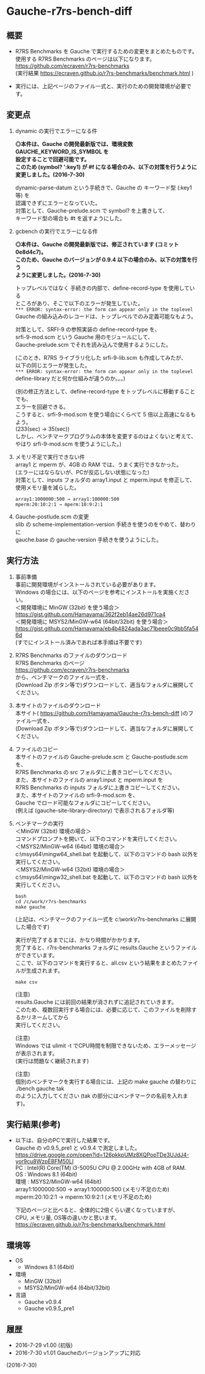 # Gauche-r7rs-bench-diff

## 概要
- R7RS Benchmarks を Gauche で実行するための変更をまとめたものです。  
  使用する R7RS Benchmarks のページは以下になります。  
  https://github.com/ecraven/r7rs-benchmarks  
  (実行結果 https://ecraven.github.io/r7rs-benchmarks/benchmark.html )

- 実行には、上記ページのファイル一式と、実行のための開発環境が必要です。


## 変更点
1. dynamic の実行でエラーになる件  
   
   **◎本件は、Gauche の開発最新版では、環境変数 GAUCHE_KEYWORD_IS_SYMBOL を  
   設定することで回避可能です。  
   このため (symbol? ':key1) が #f になる場合のみ、以下の対策を行うように  
   変更しました。(2016-7-30)**  
   
   dynamic-parse-datum という手続きで、Gauche の キーワード型 (:key1 等) を  
   認識できずにエラーとなっていた。  
   対策として、Gauche-prelude.scm で symbol? を上書きして、  
   キーワード型の場合も #t を返すようにした。

2. gcbench の実行でエラーになる件  
   
   **◎本件は、Gauche の開発最新版では、修正されています (コミット 0e8d4c7)。  
   このため、Gauche のバージョンが 0.9.4 以下の場合のみ、以下の対策を行う  
   ように変更しました。(2016-7-30)**  
   
   トップレベルではなく 手続きの内部で、define-record-type を使用している  
   ところがあり、そこで以下のエラーが発生していた。  
   `*** ERROR: syntax-error: the form can appear only in the toplevel`  
   Gauche の組み込みのレコードは、トップレベルでのみ定義可能なもよう。  
   
   対策として、SRFI-9 の参照実装の define-record-type を、  
   srfi-9-mod.scm という Gauche 用のモジュールにして、  
   Gauche-prelude.scm でそれを読み込んで使用するようにした。  
   
   (このとき、R7RS ライブラリ化した srfi-9-lib.scm も作成してみたが、  
   以下の同じエラーが発生した。  
   `*** ERROR: syntax-error: the form can appear only in the toplevel`  
   define-library だと何か仕組みが違うのか。。。)  
   
   (別の修正方法として、define-record-type をトップレベルに移動することでも、  
   エラーを回避できる。  
   こうすると、srfi-9-mod.scm を使う場合にくらべて 5 倍以上高速になるもよう。  
   (233(sec) → 35(sec))  
   しかし、ベンチマークプログラムの本体を変更するのはよくないと考えて、  
   やはり srfi-9-mod.scm を使うようにした。)

3. メモリ不足で実行できない件  
   array1 と mperm が、4GB の RAM では、うまく実行できなかった。  
   (エラーにはならないが、PCが反応しない状態になった)  
   対策として、inputs フォルダの array1.input と mperm.input を修正して、  
   使用メモリ量を減らした。  
   
   ```
   array1:1000000:500 → array1:100000:500
   mperm:20:10:2:1 → mperm:10:9:2:1
   ```

4. Gauche-postlude.scm の変更  
   slib の scheme-implementation-version 手続きを使うのをやめて、替わりに  
   gauche.base の gauche-version 手続きを使うようにした。


## 実行方法
1. 事前準備  
   事前に開発環境がインストールされている必要があります。  
   Windows の場合には、以下のページを参考にインストールを実施ください。  
   ＜開発環境に MinGW (32bit) を使う場合＞  
   https://gist.github.com/Hamayama/362f2eb14ae26d971ca4  
   ＜開発環境に MSYS2/MinGW-w64 (64bit/32bit) を使う場合＞  
   https://gist.github.com/Hamayama/eb4b4824ada3ac71beee0c9bb5fa546d  
   (すでにインストール済みであれば本手順は不要です)

2. R7RS Benchmarks のファイルのダウンロード  
   R7RS Benchmarks のページ  
   https://github.com/ecraven/r7rs-benchmarks  
   から、ベンチマークのファイル一式を、  
   (Download Zip ボタン等で)ダウンロードして、適当なフォルダに展開してください。

3. 本サイトのファイルのダウンロード  
   本サイト( https://github.com/Hamayama/Gauche-r7rs-bench-diff )のファイル一式を、  
   (Download Zip ボタン等で)ダウンロードして、適当なフォルダに展開してください。

4. ファイルのコピー  
   本サイトのファイルの Gauche-prelude.scm と Gauche-postlude.scm を、  
   R7RS Benchmarks の src フォルダに上書きコピーしてください。  
   また、本サイトのファイルの array1.input と mperm.input を  
   R7RS Benchmarks の inputs フォルダに上書きコピーしてください。  
   また、本サイトのファイルの srfi-9-mod.scm を、  
   Gauche でロード可能なフォルダにコピーしてください。  
   (例えば (gauche-site-library-directory) で表示されるフォルダ等)

5. ベンチマークの実行  
   ＜MinGW (32bit) 環境の場合＞  
   コマンドプロンプトを開いて、以下のコマンドを実行してください。  
   ＜MSYS2/MinGW-w64 (64bit) 環境の場合＞  
   c:\msys64\mingw64_shell.bat を起動して、以下のコマンドの bash 以外を実行してください。  
   ＜MSYS2/MinGW-w64 (32bit) 環境の場合＞  
   c:\msys64\mingw32_shell.bat を起動して、以下のコマンドの bash 以外を実行してください。  
   
   ```
   bash
   cd /c/work/r7rs-benchmarks
   make gauche
   ```
   (上記は、ベンチマークのファイル一式を c:\work\r7rs-benchmarks に展開した場合です)  
   
   実行が完了するまでには、かなり時間がかかります。  
   完了すると、r7rs-benchmarks フォルダに results.Gauche というファイルができています。  
   ここで、以下のコマンドを実行すると、all.csv という結果をまとめたファイルが生成されます。  
   
   ```
   make csv
   ```
   
   (注意)  
   results.Gauche には前回の結果が消されずに追記されていきます。  
   このため、複数回実行する場合には、必要に応じて、このファイルを削除するかリネームしてから  
   実行してください。  
   
   (注意)  
   Windows では ulimit -t でCPU時間を制限できないため、エラーメッセージが表示されます。  
   (実行は問題なく継続されます)  
   
   (注意)  
   個別のベンチマークを実行する場合には、上記の make gauche の替わりに  
   ./bench gauche tak  
   のように入力してください (tak の部分にはベンチマークの名前を入れます)。


## 実行結果(参考)
- 以下は、自分のPCで実行した結果です。  
  Gauche の v0.9.5_pre1 と v0.9.4 で測定しました。  
  https://drive.google.com/open?id=126pkkpUMz8XQPopTDe3UJdJ4-yor9cu8WzpEBFM50LI  
  PC : Intel(R) Core(TM) i3-5005U CPU @ 2.00GHz with 4GB of RAM.  
  OS : Windows 8.1 (64bit)  
  環境 : MSYS2/MinGW-w64 (64bit)  
  array1:1000000:500 → array1:100000:500 (メモリ不足のため)  
  mperm:20:10:2:1 → mperm:10:9:2:1 (メモリ不足のため)  
  
  下記のページと比べると、全体的に2倍くらい遅くなっていますが、  
  CPU, メモリ量, OS等の違いかと思います。  
  https://ecraven.github.io/r7rs-benchmarks/benchmark.html


## 環境等
- OS
  - Windows 8.1 (64bit)
- 環境
  - MinGW (32bit)
  - MSYS2/MinGW-w64 (64bit/32bit)
- 言語
  - Gauche v0.9.4
  - Gauche v0.9.5_pre1

## 履歴
- 2016-7-29  v1.00 (初版)
- 2016-7-30  v1.01 Gaucheのバージョンアップに対応


(2016-7-30)
